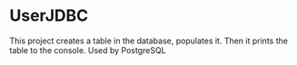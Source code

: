 # UserJDBC
This project creates a table in the database, populates it.
Then it prints the table to the console.
Used by PostgreSQL
